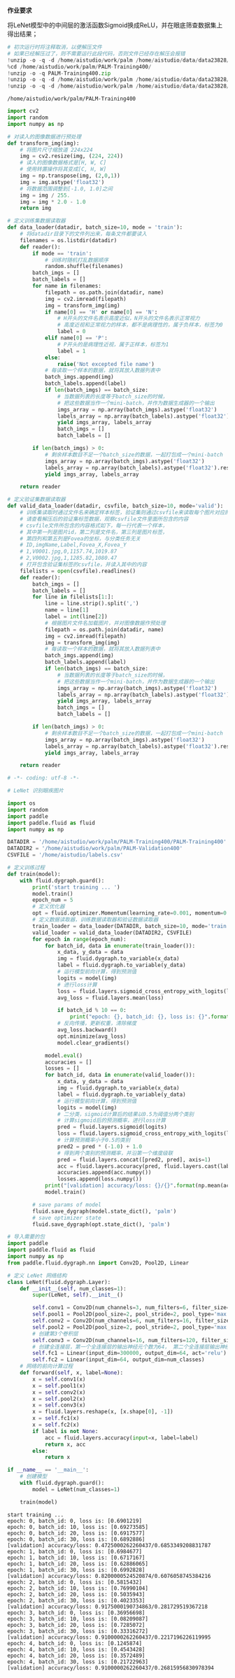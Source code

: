 **作业要求**

将LeNet模型中的中间层的激活函数Sigmoid换成ReLU，并在眼底筛查数据集上得出结果；




```python
# 初次运行时将注释取消，以便解压文件
# 如果已经解压过了，则不需要运行此段代码，否则文件已经存在解压会报错
!unzip -o -q -d /home/aistudio/work/palm /home/aistudio/data/data23828/training.zip
%cd /home/aistudio/work/palm/PALM-Training400/
!unzip -o -q PALM-Training400.zip
!unzip -o -q -d /home/aistudio/work/palm /home/aistudio/data/data23828/validation.zip
!unzip -o -q -d /home/aistudio/work/palm /home/aistudio/data/data23828//valid_gt.zip
```

    /home/aistudio/work/palm/PALM-Training400



```python
import cv2
import random
import numpy as np

# 对读入的图像数据进行预处理
def transform_img(img):
    # 将图片尺寸缩放道 224x224
    img = cv2.resize(img, (224, 224))
    # 读入的图像数据格式是[H, W, C]
    # 使用转置操作将其变成[C, H, W]
    img = np.transpose(img, (2,0,1))
    img = img.astype('float32')
    # 将数据范围调整到[-1.0, 1.0]之间
    img = img / 255.
    img = img * 2.0 - 1.0
    return img

# 定义训练集数据读取器
def data_loader(datadir, batch_size=10, mode = 'train'):
    # 将datadir目录下的文件列出来，每条文件都要读入
    filenames = os.listdir(datadir)
    def reader():
        if mode == 'train':
            # 训练时随机打乱数据顺序
            random.shuffle(filenames)
        batch_imgs = []
        batch_labels = []
        for name in filenames:
            filepath = os.path.join(datadir, name)
            img = cv2.imread(filepath)
            img = transform_img(img)
            if name[0] == 'H' or name[0] == 'N':
                # H开头的文件名表示高度近似，N开头的文件名表示正常视力
                # 高度近视和正常视力的样本，都不是病理性的，属于负样本，标签为0
                label = 0
            elif name[0] == 'P':
                # P开头的是病理性近视，属于正样本，标签为1
                label = 1
            else:
                raise('Not excepted file name')
            # 每读取一个样本的数据，就将其放入数据列表中
            batch_imgs.append(img)
            batch_labels.append(label)
            if len(batch_imgs) == batch_size:
                # 当数据列表的长度等于batch_size的时候，
                # 把这些数据当作一个mini-batch，并作为数据生成器的一个输出
                imgs_array = np.array(batch_imgs).astype('float32')
                labels_array = np.array(batch_labels).astype('float32').reshape(-1, 1)
                yield imgs_array, labels_array
                batch_imgs = []
                batch_labels = []

        if len(batch_imgs) > 0:
            # 剩余样本数目不足一个batch_size的数据，一起打包成一个mini-batch
            imgs_array = np.array(batch_imgs).astype('float32')
            labels_array = np.array(batch_labels).astype('float32').reshape(-1, 1)
            yield imgs_array, labels_array

    return reader

# 定义验证集数据读取器
def valid_data_loader(datadir, csvfile, batch_size=10, mode='valid'):
    # 训练集读取时通过文件名来确定样本标签，验证集则通过csvfile来读取每个图片对应的标签
    # 请查看解压后的验证集标签数据，观察csvfile文件里面所包含的内容
    # csvfile文件所包含的内容格式如下，每一行代表一个样本，
    # 其中第一列是图片id，第二列是文件名，第三列是图片标签，
    # 第四列和第五列是Fovea的坐标，与分类任务无关
    # ID,imgName,Label,Fovea_X,Fovea_Y
    # 1,V0001.jpg,0,1157.74,1019.87
    # 2,V0002.jpg,1,1285.82,1080.47
    # 打开包含验证集标签的csvfile，并读入其中的内容
    filelists = open(csvfile).readlines()
    def reader():
        batch_imgs = []
        batch_labels = []
        for line in filelists[1:]:
            line = line.strip().split(',')
            name = line[1]
            label = int(line[2])
            # 根据图片文件名加载图片，并对图像数据作预处理
            filepath = os.path.join(datadir, name)
            img = cv2.imread(filepath)
            img = transform_img(img)
            # 每读取一个样本的数据，就将其放入数据列表中
            batch_imgs.append(img)
            batch_labels.append(label)
            if len(batch_imgs) == batch_size:
                # 当数据列表的长度等于batch_size的时候，
                # 把这些数据当作一个mini-batch，并作为数据生成器的一个输出
                imgs_array = np.array(batch_imgs).astype('float32')
                labels_array = np.array(batch_labels).astype('float32').reshape(-1, 1)
                yield imgs_array, labels_array
                batch_imgs = []
                batch_labels = []

        if len(batch_imgs) > 0:
            # 剩余样本数目不足一个batch_size的数据，一起打包成一个mini-batch
            imgs_array = np.array(batch_imgs).astype('float32')
            labels_array = np.array(batch_labels).astype('float32').reshape(-1, 1)
            yield imgs_array, labels_array

    return reader

# -*- coding: utf-8 -*-

# LeNet 识别眼疾图片

import os
import random
import paddle
import paddle.fluid as fluid
import numpy as np

DATADIR = '/home/aistudio/work/palm/PALM-Training400/PALM-Training400'
DATADIR2 = '/home/aistudio/work/palm/PALM-Validation400'
CSVFILE = '/home/aistudio/labels.csv'

# 定义训练过程
def train(model):
    with fluid.dygraph.guard():
        print('start training ... ')
        model.train()
        epoch_num = 5
        # 定义优化器
        opt = fluid.optimizer.Momentum(learning_rate=0.001, momentum=0.9, parameter_list=model.parameters())
        # 定义数据读取器，训练数据读取器和验证数据读取器
        train_loader = data_loader(DATADIR, batch_size=10, mode='train')
        valid_loader = valid_data_loader(DATADIR2, CSVFILE)
        for epoch in range(epoch_num):
            for batch_id, data in enumerate(train_loader()):
                x_data, y_data = data
                img = fluid.dygraph.to_variable(x_data)
                label = fluid.dygraph.to_variable(y_data)
                # 运行模型前向计算，得到预测值
                logits = model(img)
                # 进行loss计算
                loss = fluid.layers.sigmoid_cross_entropy_with_logits(logits, label)
                avg_loss = fluid.layers.mean(loss)

                if batch_id % 10 == 0:
                    print("epoch: {}, batch_id: {}, loss is: {}".format(epoch, batch_id, avg_loss.numpy()))
                # 反向传播，更新权重，清除梯度
                avg_loss.backward()
                opt.minimize(avg_loss)
                model.clear_gradients()

            model.eval()
            accuracies = []
            losses = []
            for batch_id, data in enumerate(valid_loader()):
                x_data, y_data = data
                img = fluid.dygraph.to_variable(x_data)
                label = fluid.dygraph.to_variable(y_data)
                # 运行模型前向计算，得到预测值
                logits = model(img)
                # 二分类，sigmoid计算后的结果以0.5为阈值分两个类别
                # 计算sigmoid后的预测概率，进行loss计算
                pred = fluid.layers.sigmoid(logits)
                loss = fluid.layers.sigmoid_cross_entropy_with_logits(logits, label)
                # 计算预测概率小于0.5的类别
                pred2 = pred * (-1.0) + 1.0
                # 得到两个类别的预测概率，并沿第一个维度级联
                pred = fluid.layers.concat([pred2, pred], axis=1)
                acc = fluid.layers.accuracy(pred, fluid.layers.cast(label, dtype='int64'))
                accuracies.append(acc.numpy())
                losses.append(loss.numpy())
            print("[validation] accuracy/loss: {}/{}".format(np.mean(accuracies), np.mean(losses)))
            model.train()

        # save params of model
        fluid.save_dygraph(model.state_dict(), 'palm')
        # save optimizer state
        fluid.save_dygraph(opt.state_dict(), 'palm')

# 导入需要的包
import paddle
import paddle.fluid as fluid
import numpy as np
from paddle.fluid.dygraph.nn import Conv2D, Pool2D, Linear

# 定义 LeNet 网络结构
class LeNet(fluid.dygraph.Layer):
    def __init__(self, num_classes=1):
        super(LeNet, self).__init__()

        self.conv1 = Conv2D(num_channels=3, num_filters=6, filter_size=5, act='relu')
        self.pool1 = Pool2D(pool_size=2, pool_stride=2, pool_type='max')
        self.conv2 = Conv2D(num_channels=6, num_filters=16, filter_size=5, act='relu')
        self.pool2 = Pool2D(pool_size=2, pool_stride=2, pool_type='max')
        # 创建第3个卷积层
        self.conv3 = Conv2D(num_channels=16, num_filters=120, filter_size=4, act='relu')
        # 创建全连接层，第一个全连接层的输出神经元个数为64， 第二个全连接层输出神经元个数为分类标签的类别数
        self.fc1 = Linear(input_dim=300000, output_dim=64, act='relu')
        self.fc2 = Linear(input_dim=64, output_dim=num_classes)
    # 网络的前向计算过程
    def forward(self, x, label=None):
        x = self.conv1(x)
        x = self.pool1(x)
        x = self.conv2(x)
        x = self.pool2(x)
        x = self.conv3(x)
        x = fluid.layers.reshape(x, [x.shape[0], -1])
        x = self.fc1(x)
        x = self.fc2(x)
        if label is not None:
            acc = fluid.layers.accuracy(input=x, label=label)
            return x, acc
        else:
            return x

if __name__ == '__main__':
    # 创建模型
    with fluid.dygraph.guard():
        model = LeNet(num_classes=1)

    train(model)
```

    start training ... 
    epoch: 0, batch_id: 0, loss is: [0.6901219]
    epoch: 0, batch_id: 10, loss is: [0.69273585]
    epoch: 0, batch_id: 20, loss is: [0.6917577]
    epoch: 0, batch_id: 30, loss is: [0.6892886]
    [validation] accuracy/loss: 0.4725000262260437/0.6853349208831787
    epoch: 1, batch_id: 0, loss is: [0.6984677]
    epoch: 1, batch_id: 10, loss is: [0.6717167]
    epoch: 1, batch_id: 20, loss is: [0.62886065]
    epoch: 1, batch_id: 30, loss is: [0.6992828]
    [validation] accuracy/loss: 0.8200000524520874/0.6076058745384216
    epoch: 2, batch_id: 0, loss is: [0.5815432]
    epoch: 2, batch_id: 10, loss is: [0.76990104]
    epoch: 2, batch_id: 20, loss is: [0.5035943]
    epoch: 2, batch_id: 30, loss is: [0.4023353]
    [validation] accuracy/loss: 0.9175000190734863/0.281729519367218
    epoch: 3, batch_id: 0, loss is: [0.36956698]
    epoch: 3, batch_id: 10, loss is: [0.08209087]
    epoch: 3, batch_id: 20, loss is: [0.7285072]
    epoch: 3, batch_id: 30, loss is: [0.33316272]
    [validation] accuracy/loss: 0.9100000262260437/0.2217196226119995
    epoch: 4, batch_id: 0, loss is: [0.1245874]
    epoch: 4, batch_id: 10, loss is: [0.4543428]
    epoch: 4, batch_id: 20, loss is: [0.3572489]
    epoch: 4, batch_id: 30, loss is: [0.21722963]
    [validation] accuracy/loss: 0.9100000262260437/0.26815956830978394

